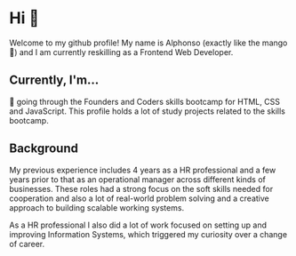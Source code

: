 # Hi 👋

<!--
**camelPhonso/camelPhonso** is a ✨ _special_ ✨ repository because its `README.md` (this file) appears on your GitHub profile.

Here are some ideas to get you started:

- 🔭 I’m currently working on ...
- 🌱 I’m currently learning ...
- 👯 I’m looking to collaborate on ...
- 🤔 I’m looking for help with ...
- 💬 Ask me about ...
- 📫 How to reach me: ...
- 😄 Pronouns: ...
- ⚡ Fun fact: ...
-->
Welcome to my github profile! My name is Alphonso (exactly like the mango :mango:) and I am currently reskilling as a Frontend Web Developer.

## Currently, I'm...
:microscope: going through the Founders and Coders skills bootcamp for HTML, CSS and JavaScript. This profile holds a lot of study projects related to the skills bootcamp.

## Background
My previous experience includes 4 years as a HR professional and a few years prior to that as an operational manager across different kinds of businesses. These roles had a strong focus on the soft skills needed for cooperation and also a lot of real-world problem solving and a creative approach to building scalable working systems.

As a HR professional I also did a lot of work focused on setting up and improving Information Systems, which triggered my curiosity over a change of career.
